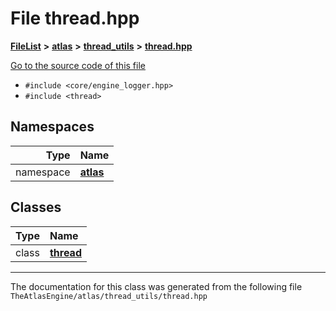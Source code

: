 

# File thread.hpp



[**FileList**](files.md) **>** [**atlas**](dir_1e6ffef027cfcf7ded3287660b505c9f.md) **>** [**thread\_utils**](dir_2d188042b35c07e13e36a6d5b630b30a.md) **>** [**thread.hpp**](thread__utils_2thread_8hpp.md)

[Go to the source code of this file](thread__utils_2thread_8hpp_source.md)



* `#include <core/engine_logger.hpp>`
* `#include <thread>`













## Namespaces

| Type | Name |
| ---: | :--- |
| namespace | [**atlas**](namespaceatlas.md) <br> |


## Classes

| Type | Name |
| ---: | :--- |
| class | [**thread**](classatlas_1_1thread.md) <br> |



















































------------------------------
The documentation for this class was generated from the following file `TheAtlasEngine/atlas/thread_utils/thread.hpp`

